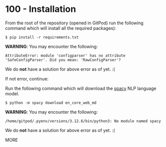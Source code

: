 # 100 - Installation

From the root of the repository (opened in GitPod) run the following command which will install all the required packages):

```
$ pip install -r requirements.txt
```

**WARNING**: You may encounter the following: 

```
AttributeError: module 'configparser' has no attribute 'SafeConfigParser'. Did you mean: 'RawConfigParser'?
```

We do **not** have a solution for above error as of yet. :(

If not error, continue:

Run the following command which will download the [spacy](https://spacy.io/usage/models) NLP language model.

```
$ python -m spacy download en_core_web_md
```

**WARNING**: You may encounter the following:

```
/home/gitpod/.pyenv/versions/3.12.6/bin/python3: No module named spacy
```

We do **not** have a solution for above error as of yet. :(



MORE